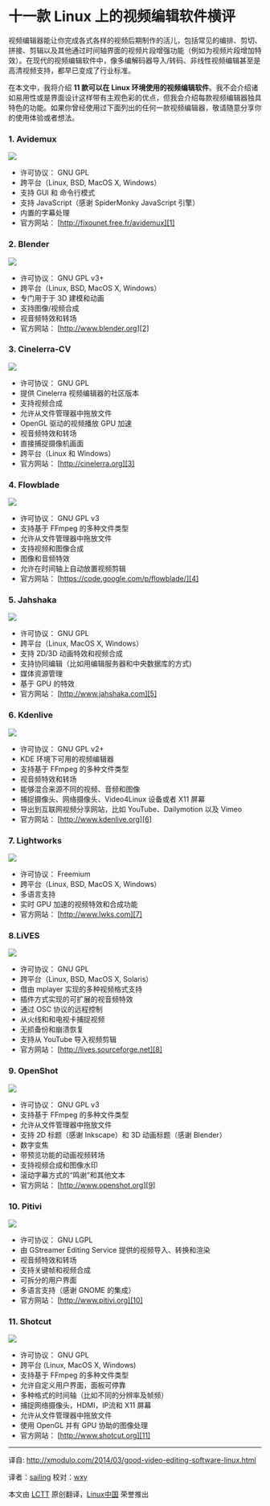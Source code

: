十一款 Linux 上的视频编辑软件横评
================================================================================
视频编辑器能让你完成各式各样的视频后期制作的活儿，包括常见的编排、剪切、拼接、剪辑以及其他通过时间轴界面的视频片段增强功能（例如为视频片段增加特效）。在现代的视频编辑软件中，像多编解码器导入/转码、非线性视频编辑甚至是高清视频支持，都早已变成了行业标准。

在本文中，我将介绍 **11 款可以在 Linux 环境使用的视频编辑软件**。我不会介绍诸如易用性或是界面设计这样带有主观色彩的优点，但我会介绍每款视频编辑器独具特色的功能。如果你曾经使用过下面列出的任何一款视频编辑器，敬请随意分享你的使用体验或者想法。

### 1. Avidemux ###

![](http://farm8.staticflickr.com/7452/12867967445_9848544802_z.jpg)

- 许可协议： GNU GPL
- 跨平台（Linux, BSD, MacOS X, Windows）
- 支持 GUI 和 命令行模式
- 支持 JavaScript（感谢 SpiderMonky JavaScript 引擎）
- 内置的字幕处理
- 官方网站： [http://fixounet.free.fr/avidemux][1]

### 2. Blender ###

![](http://farm3.staticflickr.com/2038/12960698134_74c974064c_z.jpg)

- 许可协议： GNU GPL v3+
- 跨平台（Linux, BSD, MacOS X, Windows）
- 专门用于于 3D 建模和动画
- 支持图像/视频合成
- 视音频特效和转场
- 官方网站： [http://www.blender.org][2]

### 3. Cinelerra-CV ###

![](http://farm3.staticflickr.com/2867/12867966335_9dd6032d43_z.jpg)

- 许可协议： GNU GPL
- 提供 Cinelerra 视频编辑器的社区版本
- 支持视频合成
- 允许从文件管理器中拖放文件
- OpenGL 驱动的视频播放 GPU 加速
- 视音频特效和转场
- 直接捕捉摄像机画面
- 跨平台（Linux 和 Windows）
- 官方网站： [http://cinelerra.org][3]

### 4. Flowblade ###

![](http://farm8.staticflickr.com/7384/12868043903_55798d69dc_z.jpg)

- 许可协议： GNU GPL v3
- 支持基于 FFmpeg 的多种文件类型
- 允许从文件管理器中拖放文件
- 支持视频和图像合成
- 图像和音频特效
- 允许在时间轴上自动放置视频剪辑
- 官方网站： [https://code.google.com/p/flowblade/][4]

### 5. Jahshaka ###

![](http://farm4.staticflickr.com/3675/12867967135_465d74cbd0_z.jpg)

- 许可协议： GNU GPL
- 跨平台（Linux, MacOS X, Windows）
- 支持 2D/3D 动画特效和视频合成
- 支持协同编辑（比如用编辑服务器和中央数据库的方式)
- 媒体资源管理
- 基于 GPU 的特效
- 官方网站： [http://www.jahshaka.com][5]

### 6. Kdenlive ###

![](http://farm3.staticflickr.com/2828/12868395504_828564d3d4_z.jpg)

- 许可协议： GNU GPL v2+
- KDE 环境下可用的视频编辑器
- 支持基于 FFmpeg 的多种文件类型
- 视音频特效和转场
- 能够混合来源不同的视频、音频和图像
- 捕捉摄像头、网络摄像头、Video4Linux 设备或者 X11 屏幕
- 导出到互联网视频分享网站，比如 YouTube、Dailymotion 以及 Vimeo
- 官方网站： [http://www.kdenlive.org][6]

### 7. Lightworks ###

![](http://farm8.staticflickr.com/7437/12868546774_368f267995_z.jpg)

- 许可协议： Freemium
- 跨平台（Linux, BSD, MacOS X, Windows）
- 多语言支持
- 实时 GPU 加速的视频特效和合成功能
- 官方网站： [http://www.lwks.com][7]

### 8.LiVES ###

![](http://farm8.staticflickr.com/7370/12868043753_ea9aaf4a97_z.jpg)

- 许可协议： GNU GPL
- 跨平台（Linux, BSD, MacOS X, Solaris）
- 借由 mplayer 实现的多种视频格式支持
- 插件方式实现的可扩展的视音频特效
- 通过 OSC 协议的远程控制
- 从火线和和电视卡捕捉视频
- 无损备份和崩溃恢复
- 支持从 YouTube 导入视频剪辑
- 官方网站： [http://lives.sourceforge.net][8]

### 9. OpenShot ###

![](http://farm4.staticflickr.com/3674/12868395634_f33d7545b8_z.jpg)

- 许可协议： GNU GPL v3
- 支持基于 FFmpeg 的多种文件类型
- 允许从文件管理器中拖放文件
- 支持 2D 标题（感谢 Inkscape）和 3D 动画标题（感谢 Blender）
- 数字变焦
- 带预览功能的动画视频转场
- 支持视频合成和图像水印
- 滚动字幕方式的“鸣谢”和其他文本
- 官方网站： [http://www.openshot.org][9]

### 10. Pitivi ###

![](http://farm8.staticflickr.com/7399/12868396354_d9796a378c_z.jpg)

- 许可协议： GNU LGPL
- 由 GStreamer Editing Service 提供的视频导入、转换和渲染
- 视音频特效和转场
- 支持关键帧和视频合成
- 可拆分的用户界面
- 多语言支持（感谢 GNOME 的集成）
- 官方网站： [http://www.pitivi.org][10]

### 11. Shotcut ###

![](http://farm4.staticflickr.com/3671/12867967295_7b3e5671ce_z.jpg)

- 许可协议： GNU GPL
- 跨平台 (Linux, MacOS X, Windows)
- 支持基于 FFmpeg 的多种文件类型
- 允许自定义用户界面，面板可停靠
- 多种格式的时间轴（比如不同的分辨率及帧频）
- 捕捉网络摄像头，HDMI，IP流和 X11 屏幕
- 允许从文件管理器中拖放文件
- 使用 OpenGL 并有 GPU 协助的图像处理
- 官方网站： [http://www.shotcut.org][11]

--------------------------------------------------------------------------------

译自: http://xmodulo.com/2014/03/good-video-editing-software-linux.html

译者：[sailing](https://github.com/blueabysm) 校对：[wxy](https://github.com/wxy)

本文由 [LCTT](https://github.com/LCTT/TranslateProject) 原创翻译，[Linux中国](http://linux.cn/) 荣誉推出

[1]:http://fixounet.free.fr/avidemux/
[2]:http://www.blender.org/
[3]:http://cinelerra.org/
[4]:https://code.google.com/p/flowblade/
[5]:http://www.jahshaka.com/
[6]:http://www.kdenlive.org/
[7]:http://www.lwks.com/
[8]:http://lives.sourceforge.net/
[9]:http://www.openshot.org/
[10]:http://www.pitivi.org/
[11]:http://www.shotcut.org/

